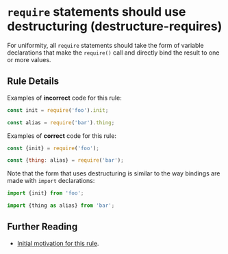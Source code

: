 # `require` statements should use destructuring (destructure-requires)

For uniformity, all `require` statements should take the form of variable declarations that make the `require()` call and directly bind the result to one or more values.

## Rule Details

Examples of **incorrect** code for this rule:

```js
const init = require('foo').init;

const alias = require('bar').thing;
```

Examples of **correct** code for this rule:

```js
const {init} = require('foo');

const {thing: alias} = require('bar');
```

Note that the form that uses destructuring is similar to the way bindings are made with `import` declarations:

```js
import {init} from 'foo';

import {thing as alias} from 'bar';
```

## Further Reading

-   [Initial motivation for this rule](https://github.com/liferay/eslint-config-liferay/issues/94).
